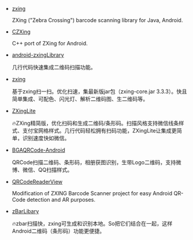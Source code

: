 * [zxing](https://github.com/zxing/zxing)

    ZXing ("Zebra Crossing") barcode scanning library for Java, Android.
* [CZXing](https://github.com/devilsen/CZXing)

    C++ port of ZXing for Android.
* [android-zxingLibrary](https://github.com/yipianfengye/android-zxingLibrary)

    几行代码快速集成二维码扫描功能。
* [zxing](https://github.com/yuzhiqiang1993/zxing)

    基于zxing扫一扫。优化扫速，集最新版jar包（zxing-core.jar 3.3.3）。快且简单集成、可配色、闪光灯、解析二维码图、生二维码等。
* [ZXingLite](https://github.com/jenly1314/ZXingLite)

    🔥ZXing精简版，优化扫码和生成二维码/条形码。扫描风格支持微信线条样式、支付宝网格样式。几行代码轻松拥有扫码功能，ZXingLite让集成更简单，识别速度快如微信。
* [BGAQRCode-Android](https://github.com/bingoogolapple/BGAQRCode-Android)

    QRCode扫描二维码、条形码，相册获图识别，生带Logo二维码，支持微博、微信、QQ扫描样式。
* [QRCodeReaderView](https://github.com/dlazaro66/QRCodeReaderView)

    Modification of ZXING Barcode Scanner project for easy Android QR-Code detection and AR purposes.
* [zBarLibary](https://github.com/bertsir/zBarLibary)

    🔥zbar扫描快，zxing可生成和识别本地。So把它们结合在一起，这样Android二维码（条形码）功能更便捷。